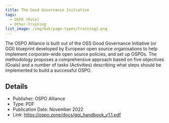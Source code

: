 ```yaml
---
title: The Good Governance Initiative
tags: 
  - OSPO (Role)
  - Other-Training
list_image: /img/bok/page-types/training2.png
---
```


The OSPO Alliance is built out of the OSS Good Governance Initiative (or GGI) blueprint developed by European open source organisations to help implement corporate-wide open source policies, and set up OSPOs. The methodology proposes a comprehensive approach based on five objectives (Goals) and a number of tasks (Activities) describing what steps should be implemented to build a successful OSPO.

## Details

- Publisher: OSPO Alliance
- Type: PDF
- Publication Date: November 2022
- Link: https://ospo.zone/docs/ggi_handbook_v1.1.pdf
